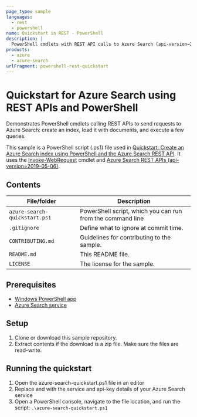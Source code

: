 ```yaml
---
page_type: sample
languages:
  - rest
  - powershell
name: Quickstart in REST - PowerShell
description: |
  PowerShell cmdlets with REST API calls to Azure Search (api-version=2019-05-06), demonstrating index definition, data ingestion, and query execution. 
products:
  - azure
  - azure-search
urlFragment: powershell-rest-quickstart
---
```


# Quickstart for Azure Search using REST APIs and PowerShell

Demonstrates PowerShell cmdlets calling REST APIs to send requests to Azure Search: create an index, load it with documents, and execute a few queries. 

This sample is a PowerShell script (.ps1) file used in [Quickstart: Create an Azure Search index using PowerShell and the Azure Search REST API](https://docs.microsoft.com/azure/search/search-get-started-powershell). It uses the [Invoke-WebRequest](https://docs.microsoft.com/powershell/module/microsoft.powershell.utility/invoke-webrequest?view=powershell-6) cmdlet and [Azure Search REST APIs (api-version=2019-05-06)](https://docs.microsoft.com/rest/api/searchservice/).

## Contents

| File/folder | Description |
|-------------|-------------|
| `azure-search-quickstart.ps1` | PowerShell script, which you can run from the command line |
| `.gitignore` | Define what to ignore at commit time. |
| `CONTRIBUTING.md` | Guidelines for contributing to the sample. |
| `README.md` | This README file. |
| `LICENSE`   | The license for the sample. |

## Prerequisites

- [Windows PowerShell app](https://docs.microsoft.com/powershell/scripting/components/ise/introducing-the-windows-powershell-ise?view=powershell-6)
- [Azure Search service](https://docs.microsoft.com/azure/search/search-create-service-portal)

## Setup

1. Clone or download this sample repository.
1. Extract contents if the download is a zip file. Make sure the files are read-write.

## Running the quickstart
1. Open the azure-search-quickstart.ps1 file in an editor
1. Replace <YOUR-SERVICE-NAME> and <YOUR-ADMIN-API-KEY> with the service and api-key details of your Azure Search service
1. Open a PowerShell console, navigate to the file location, and run the script: `.\azure-search-quickstart.ps1`

